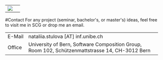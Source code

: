 
| | |
|---|---|
|<img style="text-align:center" src="https://s0nata.github.io/img/nata.JPG" />|

#Contact
For any project (seminar, bachelor's, or master's) ideas, feel free to visit me in SCG or drop me an email.

| | | |
|---|---|---|
|E-Mail|nataliia.stulova [AT] inf.unibe.ch
|Office| University of Bern, Software Composition Group,<br /> Room 102, Schützenmattstrasse 14, CH-3012 Bern|
